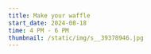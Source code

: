 ```yaml
---
title: Make your waffle
start_date: 2024-08-18
time: 4 PM - 6 PM
thumbnail: /static/img/s__39378946.jpg
---
```

